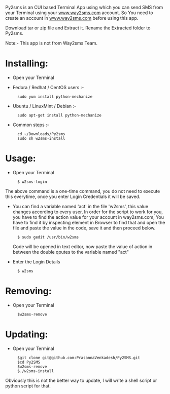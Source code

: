 Py2sms is an CUI based Terminal App using which you can send SMS from your Terminal using your www.way2sms.com account.
So You need to create an account in www.way2sms.com before using this app.

Download tar or zip file and Extract it. Rename the Extracted folder to Py2sms.

Note:- This app is not from Way2sms Team.


Installing:
===========

* Open your Terminal

* Fedora / Redhat / CentOS users :- 

		sudo yum install python-mechanize

* Ubuntu / LinuxMint / Debian :-

		sudo apt-get install python-mechanize

* Common steps :-

		cd ~/Downloads/Py2sms
		sudo sh w2sms-install

Usage:
======

* Open your Terminal 

		$ w2sms-login
The above command is a one-time command, you do not need to execute this everytime, once you enter Login Credentials it will be saved.

* You can find a variable named 'act' in the file 'w2sms', this value changes according to every user, In order for the script to work for you, you have to find the action value for your account in way2sms.com, You have to find it by inspecting element in Browser to find that and open the file and paste the value in the code, save it and then proceed below.

		$ sudo gedit /usr/bin/w2sms
	
	Code will be opened in text editor, now paste the value of action in between the double qoutes to the variable named "act"

* Enter the Login Details

		$ w2sms


Removing:
=========

* Open your Terminal

		$w2sms-remove


Updating:
=========

* Open your Terminal

		$git clone git@github.com:PrasannaVenkadesh/Py2SMS.git
		$cd Py2SMS
		$w2sms-remove
		$./w2sms-install

Obviously this is not the better way to update, I will write a shell script or python script for that.
